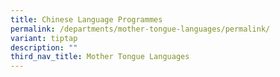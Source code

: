 ```yaml
---
title: Chinese Language Programmes
permalink: /departments/mother-tongue-languages/permalink/
variant: tiptap
description: ""
third_nav_title: Mother Tongue Languages
---
```

